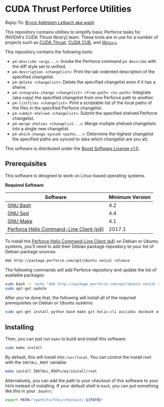 <!--
Copyright (c) 2017-2020 NVIDIA Corporation
Reply-To: Bryce Adelstein Lelbach aka wash <brycelelbach@gmail.com>

Distributed under the Boost Software License v1.0 (boost.org/LICENSE_1_0.txt)
-->

# CUDA Thrust Perforce Utilities

*Reply-To:* [Bryce Adelstein Lelbach aka wash](brycelelbach@gmail.com)

This repository contains utilities to simplify basic Perforce tasks for
  [NVIDIA's CUDA Thrust library] team.
These tools are in use for a number of projects such as [CUDA Thrust],
  [CUDA CUB], and [libcu++].

This repository contains the following tools:

- `p4-describe <args...>`: Invoke the Perforce command `p4 describe` with the
    diff style set to unified.
- `p4-description <changelist>`: Print the tab-indented description of the
    specified changelist.
- `p4-delete <changelist>`: Delete the specified changelist even if it has a
    shelve.
- `p4-integrate-change <changelist> <from-path> <to-path>`: Integrate (aka
    copy) the specified changelist from one Perforce path to another.
- `p4-listfiles <changelist>`: Print a scriptable list of the local paths of
    the files in the specified Perforce changelist.
- `p4-submit-shelved <changelist>`: Submit the specified shelved Perforce
    changelist.
- `p4-merge-shelves <changelist...>`: Merge multiple shelved changelists into a
    single new changelist.
- `p4-which-change-synced <paths...>`: Determine the highest changelist the
    specified paths are synced to (aka which changelist are you at).

This software is distributed under the [Boost Software License v1.0].

## Prerequisites

This software is designed to work on Linux-based operating systems.

**Required Software**

| Software                                  | Minimum Version  |
| ----------------------------------------- | ---------------- |
| [GNU Bash]                                | 4.2              |
| [GNU Sed]                                 | 4.4              |
| [GNU Make]                                | 4.1              |
| [Perforce Helix Command-Line Client (p4)] | 2017.1           |

To install the [Perforce Helix Command-Line Client (p4)] on Debian or Ubuntu
  systems, you'll need to add their Debian package repository to your list of
  Debian package sources:

```bash
deb http://package.perforce.com/apt/ubuntu xenial release
```

The following commands will add Perforce repository and update the list of
  available packages:

```bash
sudo bash -c 'echo "deb http://package.perforce.com/apt/ubuntu xenial release" > /etc/apt/sources.list.d/perforce.list'
sudo apt-get update
```

After you've done that, the following will install all of the requried
  prerequisites on Debian or Ubuntu systems:

```bash
sudo apt-get install python bash make git helix-cli asciidoc docbook xmlto
```

## Installing

Then, you can just run `make` to build and install this software:

```bash
sudo make install
```

By default, this will install into `/usr/local`.
You can control the install root with the `INSTALL_ROOT` variable:

```bash
make install INSTALL_ROOT=/my/install/root
```

Alternatively, you can add the path to your checkout of this software to your
  `PATH` instead of installing.
If your default shell is `bash`, you can put something like this in your
  `.bashrc`:

```bash
export PATH="/path/to/this/checkout/:${PATH}"
```

[CUDA Thrust]:                                  https://github.com/thrust/thrust
[CUDA CUB]:                                     https://github.com/NVlabs/cub
[libcu++]:                                      https://github.com/ogiroux/freestanding
[Boost Software License v1.0]:              https://boost.org/LICENSE_1_0.txt
[GNU Bash]:                                 https://www.gnu.org/software/bash
[GNU Sed]:                                  https://www.gnu.org/software/sed
[GNU Make]:                                 https://www.gnu.org/software/make
[Perforce Helix Command-Line Client (p4)]:  https://www.perforce.com/downloads/helix-command-line-client-p4

